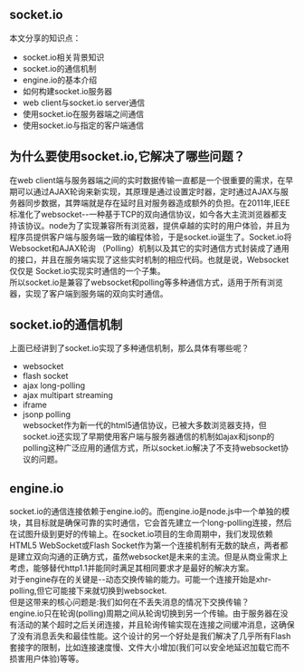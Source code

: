 ## socket.io
本文分享的知识点：
* socket.io相关背景知识
* socket.io的通信机制
* engine.io的基本介绍
* 如何构建socket.io服务器
* web client与socket.io server通信
* 使用socket.io在服务器端之间通信
* 使用socket.io与指定的客户端通信
## 为什么要使用socket.io,它解决了哪些问题？
在web client端与服务器端之间的实时数据传输一直都是一个很重要的需求，在早期可以通过AJAX轮询来新实现，其原理是通过设置定时器，定时通过AJAX与服务器同步数据，其弊端就是存在延时且对服务器造成额外的负担。在2011年,IEEE标准化了websocket--一种基于TCP的双向通信协议，如今各大主流浏览器都支持该协议。node为了实现兼容所有浏览器，提供卓越的实时的用户体验，并且为程序员提供客户端与服务端一致的编程体验，于是socket.io诞生了。Socket.io将Websocket和AJAX轮询 （Polling）机制以及其它的实时通信方式封装成了通用的接口，并且在服务端实现了这些实时机制的相应代码。也就是说，Websocket仅仅是 Socket.io实现实时通信的一个子集。<br/>
所以socket.io是兼容了websocket和polling等多种通信方式，适用于所有浏览器，实现了客户端到服务端的双向实时通信。
## socket.io的通信机制
上面已经讲到了socket.io实现了多种通信机制，那么具体有哪些呢？<br/>
* websocket
* flash socket
* ajax long-polling
* ajax multipart streaming
* iframe
* jsonp polling <br/>
websocket作为新一代的html5通信协议，已被大多数浏览器支持，但socket.io还实现了早期使用客户端与服务器通信的机制如ajax和jsonp的polling这种广泛应用的通信方式，所以socket.io解决了不支持websocket协议的问题。
## engine.io
socket.io的通信连接依赖于engine.io的。而engine.io是node.js中一个单独的模块，其目标就是确保可靠的实时通信，它会首先建立一个long-polling连接，然后在试图升级到更好的传输上。在socket.io项目的生命周期中，我们发现依赖HTML5 WebSocket或Flash Socket作为第一个连接机制有无数的缺点，两者都是建立双向沟通的正确方式，虽然websocket是未来的主流。但是从商业需求上考虑，能够替代http1.1并能同时满足其相同要求才是最好的解决方案。<br/>
对于engine存在的关键是--动态交换传输的能力。可能一个连接开始是xhr-polling,但它可能接下来就切换到websocket.<br/>
但是这带来的核心问题是:我们如何在不丢失消息的情况下交换传输？<br/>
engine.io只在轮询(polling)周期之间从轮询切换到另一个传输。由于服务器在没有活动的某个超时之后关闭连接，并且轮询传输实现在连接之间缓冲消息，这确保了没有消息丢失和最佳性能。这个设计的另一个好处是我们解决了几乎所有Flash套接字的限制，比如连接速度慢、文件大小增加(我们可以安全地延迟加载它而不损害用户体验)等等。

